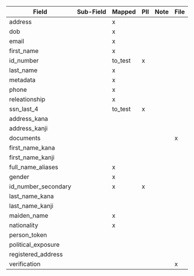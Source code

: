 | Field               | Sub-Field | Mapped  | PII | Note | File |
| ------------------- | --------- | ------- | --- | ---- | ---- |
| address             |           | x       |     |      |      |
| dob                 |           | x       |     |      |      |
| email               |           | x       |     |      |      |
| first_name          |           | x       |     |      |      |
| id_number           |           | to_test | x   |      |      |
| last_name           |           | x       |     |      |      |
| metadata            |           | x       |     |      |      |
| phone               |           | x       |     |      |      |
| releationship       |           | x       |     |      |      |
| ssn_last_4          |           | to_test | x   |      |      |
| address_kana        |           |         |     |      |      |
| address_kanji       |           |         |     |      |      |
| documents           |           |         |     |      | x    |
| first_name_kana     |           |         |     |      |      |
| first_name_kanji    |           |         |     |      |      |
| full_name_aliases   |           | x       |     |      |      |
| gender              |           | x       |     |      |      |
| id_number_secondary |           | x       | x   |      |      |
| last_name_kana      |           |         |     |      |      |
| last_name_kanji     |           |         |     |      |      |
| maiden_name         |           | x       |     |      |      |
| nationality         |           | x       |     |      |      |
| person_token        |           |         |     |      |      |
| political_exposure  |           |         |     |      |      |
| registered_address  |           |         |     |      |      |
| verification        |           |         |     |      | x    |
